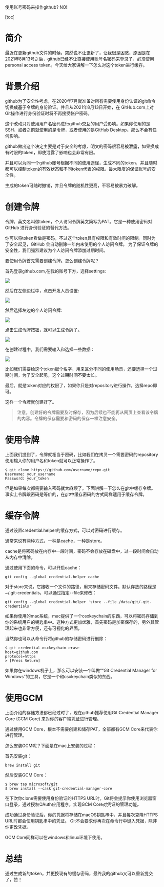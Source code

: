 使用账号密码来操作github? NO!

[toc]

# 简介

最近在更新github文件的时候，突然说不让更新了，让我很是困惑，原因是在2021年8月13号之后，github已经不让直接使用账号名密码来登录了，必须使用personal access token。今天给大家讲解一下怎么对这个token进行缓存。

# 背景介绍

github为了安全性考虑，在2020年7月就准备对所有需要使用身份认证的git命令切换成基于令牌的身份验证。并且从2021年8月13日开始，在 GitHub.com上对Git操作进行身份验证时将不再接受帐户密码。

这个改动只对使用用户名密码进行github交互的用户受影响。如果你使用的是SSH，或者之前就使用的是令牌，或者使用的是GitHub Desktop，那么不会有任何影响。

github做出这个决定主要是对于安全的考虑，明文的密码很容易被泄露，如果换成有时限的token，即使泄露了影响也会非常有限。

并且可以为同一个github账号根据不同的使用途径，生成不同的token，并且随时都可以控制token的有效状态和不同token代表的权限。最大限度的保证账号的安全性。

生成的token可随时撤销，并且令牌的随机性更高，不容易被暴力破解。

# 创建令牌

令牌，英文名叫做token，个人访问令牌英文简写为PAT。它是一种使用密码对 GitHub 进行身份验证的替代方法。

你可以将token看做是密码，不过这个token具有权限和有效时间的限制。同时为了安全起见，GitHub 会自动删除一年内未使用的个人访问令牌。 为了保证令牌的安全性，我们强烈建议为个人访问令牌添加过期时间。 

要使用令牌首先需要创建令牌。怎么创建令牌呢？

首先登录github.com,在我的账号下方，选择settings:

![](https://img-blog.csdnimg.cn/3630b565d2d84e20bb74e4cda091d8cf.png)

然后在左侧边栏中，点击开发人员设置:

![](https://img-blog.csdnimg.cn/8595d0c584ca45efa5a2e35c06cced45.png)

然后选择左边的个人访问令牌:

![](https://img-blog.csdnimg.cn/a90c23b239c74ed0892d4fc4f6772dbd.png)

点击生成令牌按钮，就可以生成令牌了。

![](https://img-blog.csdnimg.cn/6e6a1fe83fdc4ffbb0b5b2759a5f63c1.png)

在创建过程中，我们需要输入和选择一些数据：

![](https://img-blog.csdnimg.cn/95a81f4b36fa43c8837de9354cbaf437.png)

比如我们需要给这个token起个名字，用来区分不同的使用场景，还要选择一个过期时间，为了安全起见，这个过期时间不要太长。

最后，就是token对应的权限了，如果你只是对repository进行操作，选择repo即可。

这样一个令牌就创建好了。

> 注意，创建好的令牌需要及时保存，因为后续也不能再从网页上查看该令牌的内容。令牌的保存需要和密码的保存一样注意安全。

# 使用令牌

上面我们提到了，令牌就相当于密码，比如我们在拷贝一个需要密码的repository使用输入你的用户名和token就可以正常操作了。

```
$ git clone https://github.com/username/repo.git
Username: your_username
Password: your_token
```

但是如果每次都需要输入密码就太麻烦了。下面讲解一下怎么在git中缓存令牌。事实上令牌跟密码是等价的，在git中缓存密码的方式同样适用于缓存令牌。

# 缓存令牌

通过设置credential.helper的缓存方式，可以对密码进行缓存。

通常来说有两种方式，一种是cache，一种是store。

cache是将密码放在内存中一段时间，密码不会存放在磁盘中，过一段时间会自动从内存中清除。

通过使用下面的命令，可以开启cache：

```
git config --global credential.helper cache
```

对于store来说，它接收一个文件的路径，用来存储密码文件。默认存放的路径是~/.git-credentials，可以通过指定--file来修改：

```
git config --global credential.helper 'store --file /data/git/.git-credentials'
```

如果你使用的mac系统，mac提供了一个osxkeychain的东西，可以将密码存储到你的系统用户的钥匙串中。这种方式更加优雅，首先密码是加密保存的，另外其管理起来也非常方便，还有可视化的界面。

当然你也可以从命令行将github的存储密码进行删除：

```
$ git credential-osxkeychain erase
host=github.com
protocol=https
> [Press Return]
```

如果你在windows机子上，那么可以安装一个叫做““Git Credential Manager for Windows”的工具，它是一个和osxkeychain类似的东西。

# 使用GCM

上面介绍的存储方法都已经过时了，现在github推荐使用Git Credential Manager Core (GCM Core) 来对你的客户端凭证进行管理。

通过使用GCM Core，根本不需要创建和储存PAT，全部都有GCM Core来代表你进行管理。

怎么安装GCM呢？下面是在mac上安装的过程：

首先安装git：

```
brew install git
```

然后安装GCM Core：

```
$ brew tap microsoft/git
$ brew install --cask git-credential-manager-core
```

在下次你clone需要使用身份验证的HTTPS URL时，Git将会提示你使用浏览器窗口登录，通过授权OAuth应用程序，实现GCM Core对凭证的管理功能。

成功通过身份验证后，你的凭据将存储在macOS钥匙串中，并且每次克隆HTTPS URL时都会使用钥匙串中的凭证。 Git不会要求你再次在命令行中键入凭据，除非你更改凭据。

GCM Core同样可以在windows和linux环境下使用。

# 总结

通过生成新的token，并更换现有的缓存密码，最终我的github又可以重新提交了，赞！











